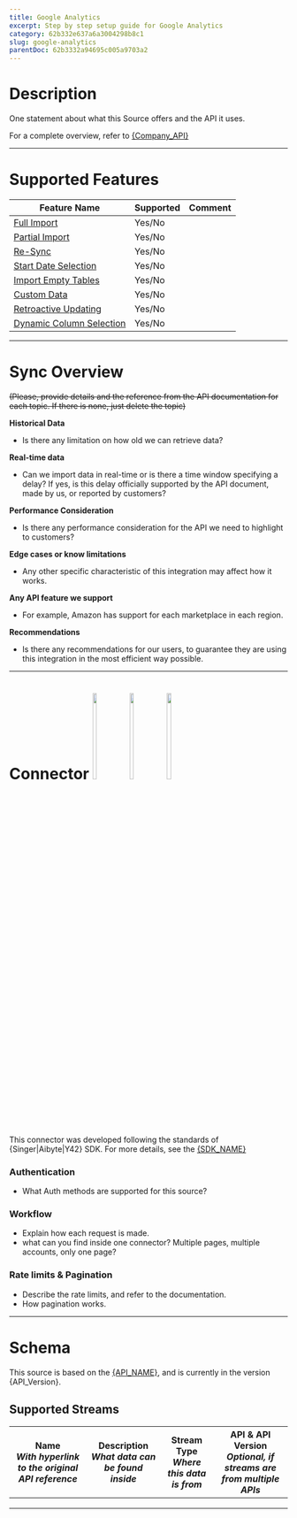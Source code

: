 ```yaml
---
title: Google Analytics
excerpt: Step by step setup guide for Google Analytics
category: 62b332e637a6a3004298b8c1
slug: google-analytics
parentDoc: 62b3332a94695c005a9703a2
---
```


# Description

One statement about what this Source offers and the API it uses.

For a complete overview, refer to [{Company_API}]({Company_API_Website})

---

# Supported Features

| **Feature Name** | **Supported** | **Comment** |
| --- | --- | --- |
| [Full Import](https://docs.y42.com/docs/features#full-import)| Yes/No |  |
| [Partial Import](https://docs.y42.com/docs/features#partial-import) |  Yes/No |  |
| [Re-Sync](https://docs.y42.com/docs/features#re-sync) | Yes/No |  |
| [Start Date Selection](https://docs.y42.com/docs/features#start-date-selection) | Yes/No |  |
| [Import Empty Tables](https://docs.y42.com/docs/features#import-empty-table ) | Yes/No|  |
| [Custom Data](https://docs.y42.com/docs/features#custom-data) |Yes/No |  |
| [Retroactive Updating](https://docs.y42.com/docs/features#retroactive-updating)| Yes/No |  |
| [Dynamic Column Selection](https://docs.y42.com/docs/features#dynamic-column-selection)| Yes/No |  |


---

# Sync Overview

~~(Please, provide details and the reference from the API documentation for each topic. If there is none, just delete the topic)~~

**Historical Data**

- Is there any limitation on how old we can retrieve data?

**Real-time data**

- Can we import data in real-time or is there a time window specifying a delay? If yes, is this delay officially supported by the API document, made by us, or reported by customers? 

**Performance Consideration**

- Is there any performance consideration for the API we need to highlight to customers? 

**Edge cases or know limitations**

- Any other specific characteristic of this integration may affect how it works.

**Any API feature we support**

- For example, Amazon has support for each marketplace in each region.

**Recommendations**

- Is there any recommendations for our users, to guarantee they are using this integration in the most efficient way possible.

---

# Connector <img src="https://svgshare.com/i/jCQ.svg" width=12% height=20%  />  <img src="https://svgshare.com/i/jDa.svg" width=12% height=20% /> <img src="https://svgshare.com/i/jAT.svg" width=12% height=20% /> 


This connector was developed following the standards of {Singer|Aibyte|Y42} SDK.
For more details, see the [{SDK_NAME}]({SDK_LINK})

### Authentication

- What Auth methods are supported for this source?

### Workflow

- Explain how each request is made.
- what can you find inside one connector? Multiple pages, multiple accounts, only one page?

### Rate limits &amp; Pagination

- Describe the rate limits, and refer to the documentation.
- How pagination works.

---

# Schema

This source is based on the [{API_NAME}]({API_LINK}), and is currently in the version {API_Version}.

## Supported Streams

| **Name**<br>*With hyperlink to the original API reference* | **Description**<br>*What data can be found inside* | **Stream Type** <br>*Where this data is from*| **API & API Version** <br> *Optional, if streams are from multiple APIs*|
| --- | --- | --- | --- | 
|  |  |  |  | 
|  |  |  |  | 
|  |  |  |  |